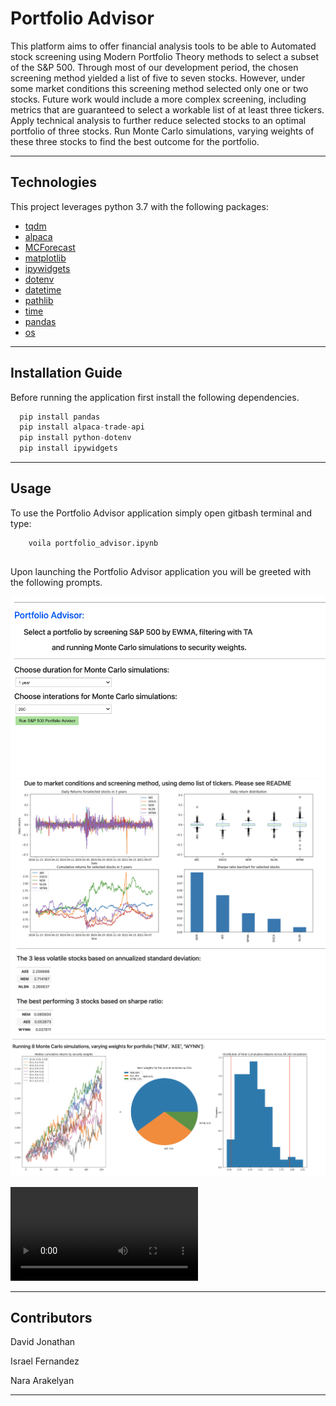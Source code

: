# Portfolio Advisor

This platform aims to offer financial analysis tools to be able to Automated stock screening using Modern Portfolio Theory methods to select a subset of the S&P 500. Through most of our development period, the chosen screening method yielded a list of five to seven stocks. However, under some market conditions this screening method selected only one or two stocks. Future work would include a more complex screening, including metrics that are guaranteed to select a workable list of at least three tickers.
Apply technical analysis to further reduce selected stocks to an optimal portfolio of three stocks. 
Run Monte Carlo simulations, varying weights of these three stocks to find the best outcome for the portfolio. 

---

## Technologies

This project leverages python 3.7 with the following packages:

* [tqdm](https://tqdm.github.io/) 
* [alpaca](https://www.alpacafinance.org/) 
* [MCForecast](https://pbpython.com/monte-carlo.html)
* [matplotlib](https://matplotlib.org/)
* [ipywidgets](https://ipywidgets.readthedocs.io/en/latest/index.html)
* [dotenv](https://pypi.org/project/python-dotenv/)
* [datetime](https://docs.python.org/3/library/datetime.html)
* [pathlib](https://docs.python.org/3/library/pathlib.html)
* [time](https://docs.python.org/3/library/time.html)
* [pandas](https://pandas.pydata.org/docs/index.html)
* [os](https://docs.python.org/3/library/os.html)


---

## Installation Guide

Before running the application first install the following dependencies.

```python
  pip install pandas 
  pip install alpaca-trade-api
  pip install python-dotenv
  pip install ipywidgets
```

---

## Usage

To use the Portfolio Advisor application simply open gitbash terminal and type:

```
    voila portfolio_advisor.ipynb
    
```

Upon launching the Portfolio Advisor application you will be greeted with the following prompts.

![Voila_portfolio_advisor_Prompts](images_video/Screen_Shot_1.png)
![Voila_portfolio_advisor_Prompts](images_video/Screen_Shot_2.png)
![Voila_portfolio_advisor_Prompts](images_video/Screen_Shot_3.png)

![Voila_portfolio_advisor_Prompts](images_video/Screen_Recording.mov)


---

## Contributors

David Jonathan

Israel Fernandez

Nara Arakelyan

---
